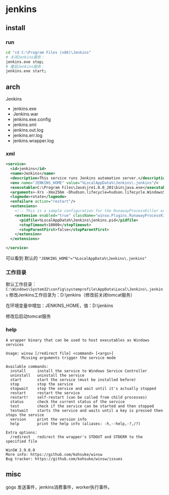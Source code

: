 # jenkins

## install

### run
``` bash
cd "cd C:\Program Files (x86)\Jenkins"
# 关闭Jenkins服务：
jenkins.exe stop;
# 重启Jenkins服务：
jenkins.exe start;
```
## arch
Jenkins

* jenkins.exe
* Jenkins.war
* jenkins.exe.config
* jenkins.xml
* jenkins.out.log
* jenkins.err.log
* jenkins.wrapper.log

### xml
``` xml
<service>
  <id>jenkins</id>
  <name>Jenkins</name>
  <description>This service runs Jenkins automation server.</description>
  <env name="JENKINS_HOME" value="%LocalAppData%\Jenkins\.jenkins"/>
  <executable>C:\Program Files\Java\jre1.8.0_201\bin\java.exe</executable>
  <arguments>-Xrs -Xmx256m -Dhudson.lifecycle=hudson.lifecycle.WindowsServiceLifecycle -jar "E:\Program Files\Jenkins\jenkins.war" --httpPort=8108 --webroot="%LocalAppData%\Jenkins\war"</arguments>
  <logmode>rotate</logmode>
  <onfailure action="restart"/>
  <extensions>
    <!-- This is a sample configuration for the RunawayProcessKiller extension. -->
    <extension enabled="true" className="winsw.Plugins.RunawayProcessKiller.RunawayProcessKillerExtension" id="killOnStartup">
      <pidfile>%LocalAppData%\Jenkins\jenkins.pid</pidfile>
      <stopTimeout>10000</stopTimeout>
      <stopParentFirst>false</stopParentFirst>
    </extension>
  </extensions>

</service>
```

可以看到 默认的 `"JENKINS_HOME"="%LocalAppData%\Jenkins\.jenkins"`

### 工作目录

默认工作目录：`C:\Windows\System32\config\systemprofile\AppData\Local\Jenkins\.jenkins`
修改Jenkins工作目录为：D:\jenkins（修改前关闭tomcat服务）

  在环境变量中增加：JENKINS_HOME，值：D:\jenkins

  修改后启动tomcat服务

### help
``` 
A wrapper binary that can be used to host executables as Windows services

Usage: winsw [/redirect file] <command> [<args>]
       Missing arguments trigger the service mode

Available commands:
  install     install the service to Windows Service Controller
  uninstall   uninstall the service
  start       start the service (must be installed before)
  stop        stop the service
  stopwait    stop the service and wait until it's actually stopped
  restart     restart the service
  restart!    self-restart (can be called from child processes)
  status      check the current status of the service
  test        check if the service can be started and then stopped
  testwait    starts the service and waits until a key is pressed then stops the service
  version     print the version info
  help        print the help info (aliases: -h,--help,-?,/?)

Extra options:
  /redirect   redirect the wrapper's STDOUT and STDERR to the specified file

WinSW 2.9.0.0
More info: https://github.com/kohsuke/winsw
Bug tracker: https://github.com/kohsuke/winsw/issues
```

## misc
gogs 发送事件，jenkins消费事件，worker执行事件。